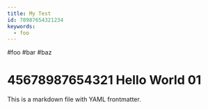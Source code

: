 ```yaml
---
title: My Test
id: 78987654321234
keywords:
  - foo
---
```

#foo #bar #baz

# 45678987654321 Hello World 01

This is a markdown file with YAML frontmatter.
